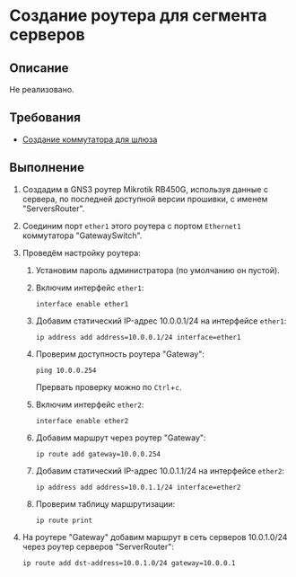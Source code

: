 # Создание роутера для сегмента серверов

## Описание

Не реализовано.

## Требования

* [Создание коммутатора для шлюза](gateway-switch.md)

## Выполнение

1. Создадим в GNS3 роутер Mikrotik RB450G, используя данные с сервера, по последней доступной версии прошивки, с именем "ServersRouter".
2. Соединим порт `ether1` этого роутера с портом `Ethernet1` коммутатора "GatewaySwitch".
3. Проведём настройку роутера:

    1) Установим пароль администратора (по умолчанию он пустой).
    2) Включим интерфейс `ether1`:

        ```mikrotik
        interface enable ether1
        ```

    3) Добавим статический IP-адрес 10.0.0.1/24 на интерфейсе `ether1`:

        ```mikrotik
        ip address add address=10.0.0.1/24 interface=ether1
        ```

    4) Проверим доступность роутера "Gateway":

        ```mikrotik
        ping 10.0.0.254
        ```

        Прервать проверку можно по `Ctrl`+`c`.  

    5) Включим интерфейс `ether2`:

        ```mikrotik
        interface enable ether2
        ```

    6) Добавим маршрут через роутер "Gateway":

        ```mikrotik
        ip route add gateway=10.0.0.254
        ```

    7) Добавим статический IP-адрес 10.0.1.1/24 на интерфейсе `ether2`:

        ```mikrotik
        ip address add address=10.0.1.1/24 interface=ether2
        ```

    8) Проверим таблицу маршрутизации:

        ```mikrotik
        ip route print
        ```

4. На роутере "Gateway" добавим маршрут в сеть серверов 10.0.1.0/24 через роутер серверов "ServerRouter":

    ```mikrotik
    ip route add dst-address=10.0.1.0/24 gateway=10.0.0.1
    ```
